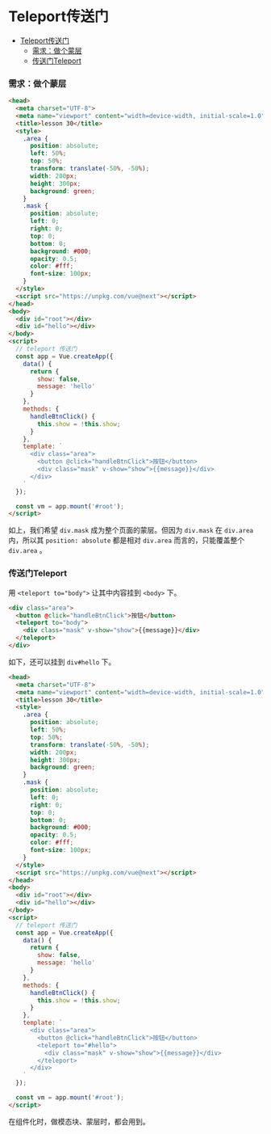 # Teleport传送门

<!-- @import "[TOC]" {cmd="toc" depthFrom=1 depthTo=6 orderedList=false} -->

<!-- code_chunk_output -->

- [Teleport传送门](#teleport传送门)
    - [需求：做个蒙层](#需求做个蒙层)
    - [传送门Teleport](#传送门teleport)

<!-- /code_chunk_output -->

### 需求：做个蒙层
```html
<head>
  <meta charset="UTF-8">
  <meta name="viewport" content="width=device-width, initial-scale=1.0">
  <title>lesson 30</title>
  <style>
    .area {
      position: absolute;
      left: 50%;
      top: 50%;
      transform: translate(-50%, -50%);
      width: 200px;
      height: 300px;
      background: green;
    }
    .mask {
      position: absolute;
      left: 0;
      right: 0;
      top: 0;
      bottom: 0;
      background: #000;
      opacity: 0.5;
      color: #fff;
      font-size: 100px;
    }
  </style>
  <script src="https://unpkg.com/vue@next"></script>
</head>
<body>
  <div id="root"></div>
  <div id="hello"></div>
</body>
<script>
  // teleport 传送门
  const app = Vue.createApp({
    data() {
      return {
        show: false,
        message: 'hello'
      }
    },
    methods: {
      handleBtnClick() {
        this.show = !this.show;
      }
    },
    template: `
      <div class="area">
        <button @click="handleBtnClick">按钮</button>
        <div class="mask" v-show="show">{{message}}</div>
      </div>
    `
  });

  const vm = app.mount('#root');
</script>
```

如上，我们希望 `div.mask` 成为整个页面的蒙层。但因为 `div.mask` 在 `div.area` 内，所以其 `position: absolute` 都是相对 `div.area` 而言的，只能覆盖整个 `div.area` 。

### 传送门Teleport
用 `<teleport to="body">` 让其中内容挂到 `<body>` 下。

```html
<div class="area">
  <button @click="handleBtnClick">按钮</button>
  <teleport to="body">
    <div class="mask" v-show="show">{{message}}</div>
  </teleport>
</div>
```

如下，还可以挂到 `div#hello` 下。

```html
<head>
  <meta charset="UTF-8">
  <meta name="viewport" content="width=device-width, initial-scale=1.0">
  <title>lesson 30</title>
  <style>
    .area {
      position: absolute;
      left: 50%;
      top: 50%;
      transform: translate(-50%, -50%);
      width: 200px;
      height: 300px;
      background: green;
    }
    .mask {
      position: absolute;
      left: 0;
      right: 0;
      top: 0;
      bottom: 0;
      background: #000;
      opacity: 0.5;
      color: #fff;
      font-size: 100px;
    }
  </style>
  <script src="https://unpkg.com/vue@next"></script>
</head>
<body>
  <div id="root"></div>
  <div id="hello"></div>
</body>
<script>
  // teleport 传送门
  const app = Vue.createApp({
    data() {
      return {
        show: false,
        message: 'hello'
      }
    },
    methods: {
      handleBtnClick() {
        this.show = !this.show;
      }
    },
    template: `
      <div class="area">
        <button @click="handleBtnClick">按钮</button>
        <teleport to="#hello">
          <div class="mask" v-show="show">{{message}}</div>
        </teleport>
      </div>
    `
  });

  const vm = app.mount('#root');
</script>
```

在组件化时，做模态块、蒙层时，都会用到。
